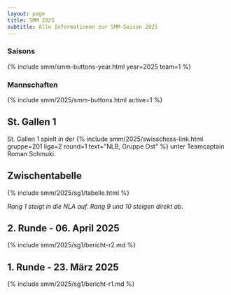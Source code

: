 ```yaml
---
layout: page
title: SMM 2025
subtitle: Alle Informationen zur SMM-Saison 2025
---
```


### Saisons

{% include smm/smm-buttons-year.html year=2025 team=1 %}

### Mannschaften

{% include smm/2025/smm-buttons.html active=1 %}

## St. Gallen 1

St. Gallen 1 spielt in der
{% include smm/2025/swisschess-link.html gruppe=201 liga=2 round=1 text="NLB, Gruppe Ost" %} unter Teamcaptain
Roman Schmuki.

## Zwischentabelle

{% include smm/2025/sg1/tabelle.html %}

_Rang 1 steigt in die NLA auf. Rang 9 und 10 steigen direkt ab._

## 2. Runde - 06. April 2025

{% include smm/2025/sg1/bericht-r2.md %}

## 1. Runde - 23. März 2025

{% include smm/2025/sg1/bericht-r1.md %}

<style>
table th, table td:nth-of-type(4) {
    white-space: nowrap;
}
</style>
